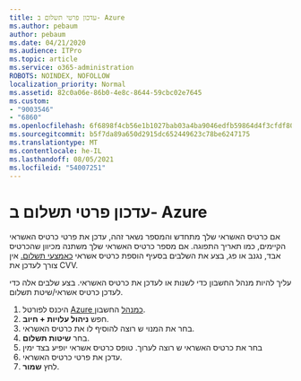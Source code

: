 ```yaml
---
title: עדכון פרטי תשלום ב- Azure
ms.author: pebaum
author: pebaum
ms.date: 04/21/2020
ms.audience: ITPro
ms.topic: article
ms.service: o365-administration
ROBOTS: NOINDEX, NOFOLLOW
localization_priority: Normal
ms.assetid: 82c0a06e-86b0-4e8c-8644-59cbc02e7645
ms.custom:
- "9003546"
- "6860"
ms.openlocfilehash: 6f6898f4cb56e1b1027bab03a4ba9046edfb59864d4f3cfdf8057a18d737f6e9
ms.sourcegitcommit: b5f7da89a650d2915dc652449623c78be6247175
ms.translationtype: MT
ms.contentlocale: he-IL
ms.lasthandoff: 08/05/2021
ms.locfileid: "54007251"
---
```

# <a name="update-payment-details-in-azure"></a>עדכון פרטי תשלום ב- Azure

אם כרטיס האשראי שלך מתחדש והמספר נשאר זהה, עדכן את פרטי כרטיס האשראי הקיימים, כמו תאריך התפוגה. אם מספר כרטיס האשראי שלך משתנה מכיוון שהכרטיס אבד, נגנב או פג, בצע את השלבים בסעיף הוספת כרטיס אשראי [כאמצעי תשלום.](https://docs.microsoft.com/azure/cost-management-billing/manage/change-credit-card?WT.mc_id=Portal-Microsoft_Azure_Support#addcard) אין צורך לעדכן את CVV.

עליך להיות מנהל החשבון כדי לשנות או לעדכן את כרטיס האשראי. בצע שלבים אלה כדי לעדכן כרטיס אשראי/שיטת תשלום.

1. היכנס לפורטל [Azure כמנהל](https://portal.azure.com/) החשבון.
2. חפש **ניהול עלויות + חיוב**.
3. בחר את המנוי ש רוצה להוסיף לו את כרטיס האשראי.
4. בחר **שיטות תשלום**.
5. בחר את כרטיס האשראי ש רוצה לערוך. טופס כרטיס אשראי יופיע בצד ימין
6. עדכן את פרטי כרטיס האשראי.
7. לחץ **שמור**.
